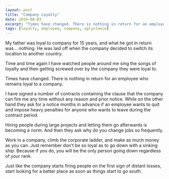 ```yaml
---
layout: post
title: "Company Loyalty"
date: 2019-08-03
excerpt: "Times have changed. There is nothing in return for an employee who remains loyal to a company."
tags: [loyalty, employee, company, uglystance]
---
```



My father was loyal to company for 15 years, and what he got in return was… nothing. He was laid off when the company decided to switch its location to another country. 

Time and time again I have watched people around me sing the songs of loyalty and then getting screwed over by the company they were loyal to. 

Times have changed. There is nothing in return for an employee who remains loyal to a company.

I have signed a number of contracts containing the clause that the company can fire me any time without any reason and prior notice. While on the other hand they ask for a notice months in advance if an employee wants to quit and impose heavy penalties for anyone who wants to leave during the contract period.

Hiring people during large projects and letting them go afterwards is becoming a norm. And then they ask why do you change jobs so frequently.

Work in a company, climb the corporate ladder, and make as much money as you can. Just remember don't be so loyal as to go down with a sinking ship. Because if you do, you will be the only person going down regardless of your rank. 

Just like the company starts firing people on the first sign of distant losses, start looking for a better place as soon as things start to go south. 
